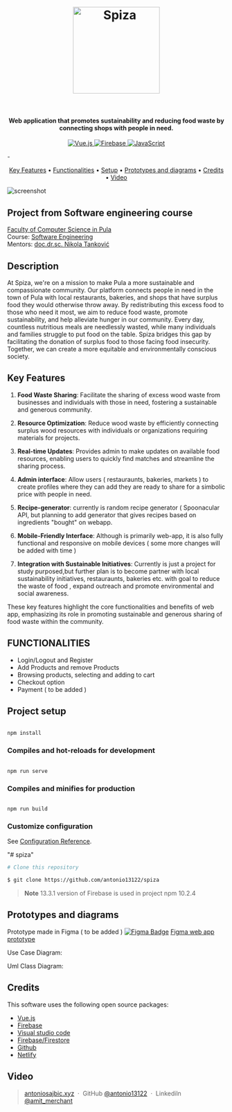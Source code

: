 
<h1 align="center">
  <br>
  <a href="spiza.hr"><img src="https://i.ibb.co/52mL0t3/logo.png" alt="Spiza" width="200"></a>
  <br>
 
  <br>
</h1>

<h4 align="center">Web application that promotes sustainability and reducing food waste by connecting shops with people in need.</h4>

<p align="center">
  <a href="https://vuejs.org/">
    <img src="https://img.shields.io/badge/Vue.js-4FC08D.svg?style=flat&logo=vue.js&logoColor=white" alt="Vue.js">
  </a>
  <a href="https://firebase.google.com/">
    <img src="https://img.shields.io/badge/Firebase-FFCA28.svg?style=flat&logo=firebase&logoColor=black" alt="Firebase">
  </a>
  <a href="https://developer.mozilla.org/en-US/docs/Web/JavaScript">
    <img src="https://img.shields.io/badge/JavaScript-F7DF1E.svg?style=flat&logo=javascript&logoColor=black" alt="JavaScript">
  </a>
  
 
</p>
-

<p align="center">
  <a href="#key-features">Key Features</a> •
  <a href="#functionalities">Functionalities</a> •
  <a href="#project-setup">Setup</a> •
   <a href="#Prototypes and diagrams">Prototypes and diagrams</a> •
  <a href="#credits">Credits</a> •
    <a href="#Video">Video</a> 
  
  
</p>

![screenshot](https://bs.uenicdn.com/blog/wp-content/uploads/2018/04/giphy.gif)
## Project from Software engineering course
[Faculty of Computer Science in Pula](#link)  
Course: [Software Engineering](#link)  
Mentors: [doc.dr.sc. Nikola Tanković](#link)

## Description
At Spiza, we're on a mission to make Pula a more sustainable and compassionate community. Our platform connects people in need in the town of Pula with local restaurants, bakeries, and shops that have surplus food they would otherwise throw away. By redistributing this excess food to those who need it most, we aim to reduce food waste, promote sustainability, and help alleviate hunger in our community. Every day, countless nutritious meals are needlessly wasted, while many individuals and families struggle to put food on the table. Spiza bridges this gap by facilitating the donation of surplus food to those facing food insecurity. Together, we can create a more equitable and environmentally conscious society.
## Key Features

1. **Food Waste Sharing**: Facilitate the sharing of excess wood waste from businesses and individuals with those in need, fostering a sustainable and generous community.
   
2. **Resource Optimization**: Reduce wood waste by efficiently connecting surplus wood resources with individuals or organizations requiring materials for projects.
   
4. **Real-time Updates**: Provides admin to make  updates on available food resources, enabling users to quickly find matches and streamline the sharing process.
   
5. **Admin interface**: Allow users ( restauraunts, bakeries, markets ) to create profiles where they can add they are ready to share for a simbolic price with people in need.
   
6. **Recipe-generator**:  currently is random recipe generator (  Spoonacular API, but planning to add generator that gives recipes based on ingredients "bought" on webapp.
  
 7. **Mobile-Friendly Interface**: Although is primarily web-app, it is also fully functional and responsive on mobile devices ( some more changes will be added with time )
  8. **Integration with Sustainable Initiatives**: Currently is just a project for  study purposed,but further plan is to become partner with local sustainability initiatives, restauraunts, bakeries etc. with goal to reduce the waste of food , expand outreach and promote environmental and social awareness.

These key features highlight the core functionalities and benefits of  web app, emphasizing its role in promoting sustainable and generous sharing of food waste within the community.


## FUNCTIONALITIES
-  Login/Logout and Register
-   Add Products and remove Products
- Browsing products, selecting and adding to cart
- Checkout option
- Payment ( to be added )





  

## Project setup

```

npm install

```

  

### Compiles and hot-reloads for development

```

npm run serve

```

  

### Compiles and minifies for production

```

npm run build

```

  

### Customize configuration

See [Configuration Reference](https://cli.vuejs.org/config/).

"# spiza"

```bash
# Clone this repository

$ git clone https://github.com/antonio13122/spiza
```
> **Note**
> 13.3.1 version of Firebase is used in project
> npm 10.2.4

## Prototypes and diagrams
Prototype made in Figma ( to be added )
[![Figma Badge](https://img.shields.io/badge/Figma-Prototype-1c73b7?logo=figma&style=flat-square)](#) [Figma web app prototype](https://www.figma.com/)

Use Case Diagram:


Uml Class Diagram:




## Credits

This software uses the following open source packages:

- [Vue.js](https://vuejs.org/)
- [Firebase](https://nodejs.org/)
- [Visual studio code](https://code.visualstudio.com/)
- [Firebase/Firestore](https://firebase.google.com/)
- [Github](https://github.com/)
- [Netlify](https://www.netlify.com/)


## Video



> [antoniosajbic.xyz](https://www.antoniosajbic.xyz) &nbsp;&middot;&nbsp;
> GitHub [@antonio13122](https://github.com/antonio13122) &nbsp;&middot;&nbsp;
> Linkediln [@amit_merchant](https://www.linkedin.com/in/antonio-sajbic-221357117/)

